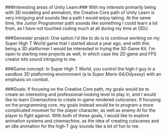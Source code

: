 ###Interesting areas of Unity Learn:###
With my interests primarily being with 3D modeling and animation, the Creative Core path of Unity Learn is very intriguing and sounds like a path I would enjoy taking. At the same time, the Junior Programmer path sounds like something I could learn a lot from, as I have not touched coding much at all during my time at ODU. 

###Semester project:
One option I'd like to do is to continue working on my Super High T World game that I started about a year ago, and with this being a 3D platformer I would be interested in trying the 3D Game Kit. I'm open to starting new projects as well, in which case the 2D game and FPS creator kits sound intriguing to me. 

###Game concept:
In Super High T World, you control the high-t guy in a sandbox 3D platforming environment (a la *Super Mario 64/Odyssey*) with an emphasis on combat. 

###Goals:
If focusing on the Creative Core path, my goals would be to create an interesting and professional-looking level to play in, and I would like to learn Cinemachine to create in-game rendered cutscenes. If focusing on the programming core, my goals instead would be to program a more complicated moveset for the player character, as well as enemy AI for the player to fight against. With both of these goals, I would like to explore animation systems and cinemachine, as the idea of creating cutscenes and an idle animation for the high-T guy sounds like a lot of fun to me. 

